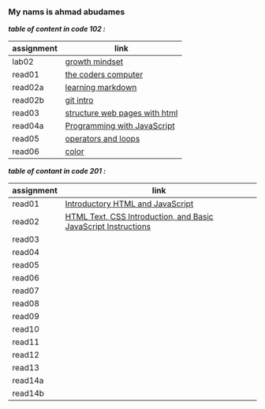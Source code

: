 ### My nams is ahmad abudames

***table of content in code 102 :***

| assignment | link |
| --- | ----------- |
| lab02 | [growth mindset](code102/lab02.md) |
| read01 | [the coders computer](code102/read01.md) |
| read02a | [learning markdown](code102/read02a.md) |
| read02b |[ git intro ](code102/read02b.md)|
| read03 | [structure web pages with html](code102/read03.md) |
| read04a | [Programming with JavaScript](code102/read04a.md) |
| read05 | [operators and loops](code102/read05.md) |
| read06 | [color](code102/read06.md) |



***table of contant in code 201 :***

| assignment | link |
| --- | ----------- |
| read01| [Introductory HTML and JavaScript](code201/read01.md) |
| read02 | [HTML Text, CSS Introduction, and Basic JavaScript Instructions](code201/read02.md) |
| read03| [](read03.md) |
| read04 | [](read04.md) |
| read05| [](read05.md) |
| read06 | [](read06.md) |
| read07| [](read07.md) |
| read08 | [](read08.md) |
| read09| [](read09.md) |
| read10| [](read10.md) |
| read11| [](read11.md) |
| read12 | [](read12.md) |
| read13| [](read013.md) |
| read14a | [](read14a.md) |
| read14b| [](read014b.md) |





